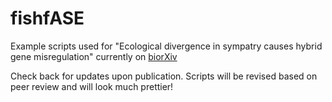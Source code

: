 # fishfASE
Example scripts used for "Ecological divergence in sympatry causes hybrid gene misregulation" currently on [biorXiv](https://doi.org/10.1101/717025)

Check back for updates upon publication. Scripts will be revised based on peer review and will look much prettier!
